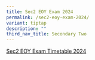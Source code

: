 ```yaml
---
title: Sec2 EOY Exam 2024
permalink: /sec2-eoy-exam-2024/
variant: tiptap
description: ""
third_nav_title: Secondary Two
---
```

<p><a href="/files/Exam Timetable 2024/2024_NSS_End_of_Year_Exam_Timetable__Sec2.pdf" rel="noopener noreferrer nofollow" target="_blank">Sec2 EOY Exam Timetable 2024</a>
</p>